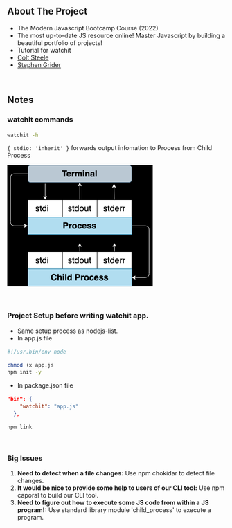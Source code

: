 ## About The Project

- The Modern Javascript Bootcamp Course (2022)
- The most up-to-date JS resource online! Master Javascript by building a beautiful portfolio of projects!
- Tutorial for watchit
- [Colt Steele](https://github.com/Colt)
- [Stephen Grider](https://github.com/StephenGrider)

&nbsp;

## Notes

### watchit commands

```sh
watchit -h
```

<code>{ stdio: 'inherit' }</code> forwards output infomation to Process from Child Process

![stdio](stdio.png)

&nbsp;

### Project Setup before writing watchit app.

- Same setup process as nodejs-list.
- In app.js file

```js
#!/usr.bin/env node
```

```sh
chmod +x app.js
npm init -y
```

- In package.json file

```json
"bin": {
    "watchit": "app.js"
  },
```

```sh
npm link
```

&nbsp;

### Big Issues

1. <b>Need to detect when a file changes:</b> Use npm chokidar to detect file changes.
2. <b>It would be nice to provide some help to users of our CLI tool:</b> Use npm caporal to build our CLI tool.
3. <b>Need to figure out how to execute some JS code from within a JS program!:</b> Use standard library module 'child_process' to execute a program.

&nbsp;
